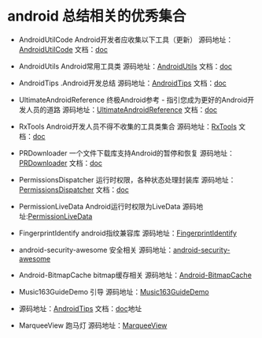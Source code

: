 # android 总结相关的优秀集合

* AndroidUtilCode Android开发者应收集以下工具（更新）
源码地址：[AndroidUtilCode](https://github.com/Blankj/AndroidUtilCode) 文档：[doc](https://github.com/Blankj/AndroidUtilCode/blob/master/README.md)

* AndroidUtils Android常用工具类
源码地址：[AndroidUtils](https://github.com/WuXiaolong/AndroidUtils) 文档：[doc](https://github.com/WuXiaolong/AndroidUtils/blob/master/README.md)


*  AndroidTips .Android开发总结
源码地址：[AndroidTips](https://github.com/JohnTsaiAndroid/AndroidTips) 文档：[doc](https://github.com/JohnTsaiAndroid/AndroidTips/blob/master/README.md)

* UltimateAndroidReference 终极Android参考 - 指引您成为更好的Android开发人员的道路
源码地址：[UltimateAndroidReference](https://github.com/aritraroy/UltimateAndroidReference) 文档：[doc](https://github.com/aritraroy/UltimateAndroidReference/blob/master/README.md)

* RxTools Android开发人员不得不收集的工具类集合
源码地址：[RxTools](https://github.com/vondear/RxTools) 文档：[doc](https://github.com/vondear/RxTools/blob/master/README.md)

* PRDownloader 一个文件下载库支持Android的暂停和恢复
源码地址：[PRDownloader](https://github.com/MindorksOpenSource/PRDownloader) 文档：[doc](https://github.com/MindorksOpenSource/PRDownloader/blob/master/README.md)

* PermissionsDispatcher 运行时权限，各种状态处理封装库
源码地址：[PermissionsDispatcher](https://github.com/permissions-dispatcher/PermissionsDispatcher) 文档：[doc](https://github.com/permissions-dispatcher/PermissionsDispatcher/blob/master/README.md)

* PermissionLiveData Android运行时权限为LiveData
源码地址:[PermissionLiveData](https://github.com/emreeran/PermissionLiveData)

* FingerprintIdentify android指纹兼容库
源码地址：[FingerprintIdentify](https://github.com/uccmawei/FingerprintIdentify/blob/master/other/README_ZH.md)

* android-security-awesome 安全相关
源码地址：[android-security-awesome](https://github.com/ashishb/android-security-awesome)

* Android-BitmapCache bitmap缓存相关
源码地址：[Android-BitmapCache](https://github.com/chrisbanes/Android-BitmapCache)

* Music163GuideDemo 引导
源码地址：[Music163GuideDemo](https://github.com/wobiancao/Music163GuideDemo)

* 源码地址：[AndroidTips](https://github.com/JohnTsaiAndroid/AndroidTips) 文档：[doc](https://github.com/JohnTsaiAndroid/AndroidTips/blob/master/README.md)地址

* MarqueeView 跑马灯
源码地址：[MarqueeView](https://github.com/385841539/MarqueeView)
